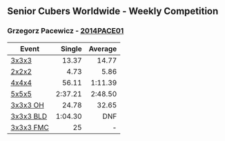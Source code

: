 ## Senior Cubers Worldwide - Weekly Competition
### Grzegorz Pacewicz - [2014PACE01](https://www.worldcubeassociation.org/persons/2014PACE01)

| Event | Single | Average |
| -- | --: | --: |
| [3x3x3](grzegorz_pacewicz/333.md) | 13.37 | 14.77 |
| [2x2x2](grzegorz_pacewicz/222.md) | 4.73 | 5.86 |
| [4x4x4](grzegorz_pacewicz/444.md) | 56.11 | 1:11.39 |
| [5x5x5](grzegorz_pacewicz/555.md) | 2:37.21 | 2:48.50 |
| [3x3x3 OH](grzegorz_pacewicz/333oh.md) | 24.78 | 32.65 |
| [3x3x3 BLD](grzegorz_pacewicz/333bf.md) | 1:04.30 | DNF |
| [3x3x3 FMC](grzegorz_pacewicz/333fm.md) | 25 | - |

<!-- Global site tag (gtag.js) - Google Analytics -->
<script async src="https://www.googletagmanager.com/gtag/js?id=UA-86348435-3"></script>
<script>window.dataLayer = window.dataLayer || []; function gtag() {dataLayer.push(arguments);} gtag('js', new Date()); gtag('config', 'UA-86348435-3');</script>

